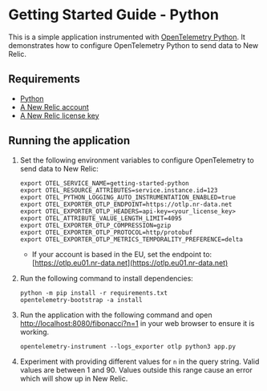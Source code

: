 # Getting Started Guide - Python

This is a simple application instrumented with [OpenTelemetry Python](https://github.com/open-telemetry/opentelemetry-python).
It demonstrates how to configure OpenTelemetry Python to send data to New Relic.

## Requirements

* [Python](https://www.python.org/downloads/)
* [A New Relic account](https://one.newrelic.com/)
* [A New Relic license key](https://docs.newrelic.com/docs/apis/intro-apis/new-relic-api-keys/#license-key)

## Running the application

1. Set the following environment variables to configure OpenTelemetry to send
   data to New Relic:

    ```shell
    export OTEL_SERVICE_NAME=getting-started-python
    export OTEL_RESOURCE_ATTRIBUTES=service.instance.id=123
    export OTEL_PYTHON_LOGGING_AUTO_INSTRUMENTATION_ENABLED=true
    export OTEL_EXPORTER_OTLP_ENDPOINT=https://otlp.nr-data.net
    export OTEL_EXPORTER_OTLP_HEADERS=api-key=<your_license_key>
    export OTEL_ATTRIBUTE_VALUE_LENGTH_LIMIT=4095
    export OTEL_EXPORTER_OTLP_COMPRESSION=gzip
    export OTEL_EXPORTER_OTLP_PROTOCOL=http/protobuf 
    export OTEL_EXPORTER_OTLP_METRICS_TEMPORALITY_PREFERENCE=delta
    ```

    * If your account is based in the EU, set the endpoint to: [https://otlp.eu01.nr-data.net](https://otlp.eu01.nr-data.net)

2. Run the following command to install dependencies:

    ```shell
    python -m pip install -r requirements.txt
    opentelemetry-bootstrap -a install
    ```

3. Run the application with the following command and open
   [http://localhost:8080/fibonacci?n=1](http://localhost:8080/fibonacci?n=1)
   in your web browser to ensure it is working.

    ```shell
    opentelemetry-instrument --logs_exporter otlp python3 app.py
    ```

4. Experiment with providing different values for `n` in the query string.
   Valid values are between 1 and 90. Values outside this range cause an error
   which will show up in New Relic.
